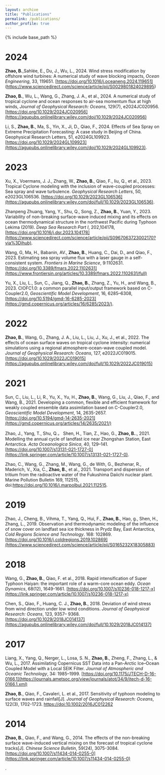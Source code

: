 ```yaml
---
layout: archive
title: "Publications"
permalink: /publications/
author_profile: true
---
```


{% include base_path %}

2024
======
**Zhao, B.**,Sahlée, E., Du, J., Wu, L., 2024. Wind stress modification by offshore wind turbines: A numerical study of wave blocking impacts, *Ocean Engineering*, 33, 119651. [https://doi.org/10.1016/j.oceaneng.2024.119651] (https://www.sciencedirect.com/science/article/pii/S0029801824029895)

**Zhao, B.**, Wu, L., Wang, G., Zhang, J. A., et al., 2024. A numerical study of tropical cyclone and ocean responses to air-sea momentum flux at high winds, *Journal of Geophysical Research: Oceans*, 129(7), e2024JC020956. [https://doi.org/10.1029/2024JC020956](https://agupubs.onlinelibrary.wiley.com/doi/10.1029/2024JC020956)

Li, S., **Zhao, B.**, Ma, S., Yin, X., Ji, D., Qiao, F., 2024. Effects of Sea Spray on Extreme Precipitation Forecasting: A case study in Beijing of China. Geophysical Research Letters, 51, e2024GL109923. [https://doi.org/10.1029/2024GL109923](https://agupubs.onlinelibrary.wiley.com/doi/10.1029/2024GL109923).

2023
======
Xu, X., Voermans, J. J., Zhang, W., **Zhao, B.**, Qiao, F., liu, Q., et al., 2023. Tropical Cyclone modeling with the inclusion of wave-coupled processes: Sea spray and wave turbulence. *Geophysical Research Letters*, 50, e2023GL106536. [https://doi.org/10.1029/2023GL106536](https://agupubs.onlinelibrary.wiley.com/doi/full/10.1029/2023GL106536).

Zhanpeng Zhuang, Yang, Y., Shu, Q., Song, Z., **Zhao, B.**, Yuan, Y., 2023. Variability of non-breaking surface-wave induced mixing and its effects on ocean thermodynamical structure in the northwest Pacific during Typhoon Lekima (2019). *Deep Sea Research Part I*, 202,104178, [https://doi.org/10.1016/j.dsr.2023.104178](https://www.sciencedirect.com/science/article/pii/S0967063723002170?via%3Dihub).

Wang, G, Ma, H., Babanin, AV., **Zhao, B.**, Huang, C., Dai, D., and Qiao, F., 2023. Estimating sea spray volume flux with a laser gauge in a self-consistent system. *Frontiers in Marine Science*, 9:1102631. [https://doi.org/10.3389/fmars.2022.1102631](https://www.frontiersin.org/articles/10.3389/fmars.2022.1102631/full)

Yu, X., Liu, L., Sun, C., Jiang, Q., **Zhao, B.**, Zhang, Z., Yu, H., and Wang, B., 2023. CIOFC1.0: a common parallel input/output framework based on C-Coupler2.0, *Geoscientific Model Development*, 16, 6285–6308, [https://doi.org/10.5194/gmd-16-6285-2023](https://gmd.copernicus.org/articles/16/6285/2023/).

2022
======
**Zhao, B.**, Wang, G., Zhang, J. A., Liu, L., Liu, J., Xu, J., et al., 2022. The effects of ocean surface waves on tropical cyclone intensity: numerical simulations using a regional atmosphere-ocean-wave coupled model. *Journal of Geophysical Research: Oceans*, 127, e2022JC019015. [https://doi.org/10.1029/2022JC019015](https://agupubs.onlinelibrary.wiley.com/doi/full/10.1029/2022JC019015)

2021
======
Sun, C., Liu, L., Li, R., Yu, X., Yu, H., **Zhao, B.**, Wang, G., Liu, J., Qiao, F., and Wang, B., 2021. Developing a common, flexible and efficient framework for weakly coupled ensemble data assimilation based on C-Coupler2.0, *Geoscientific Model Development*, 14, 2635-2657. [https://doi.org/10.5194/gmd-14-2635-2021](https://gmd.copernicus.org/articles/14/2635/2021/)

Zhao, J., Yang, T., Shu, Q.， Shen, H., Tian, Z., Hao, G., **Zhao, B.**., 2021. Modelling the annual cycle of landfast ice near Zhongshan Station, East Antarctica. *Acta Oceanologica Sinica*, 40, 129–141. [https://doi.org/10.1007/s13131-021-1727-0](https://link.springer.com/article/10.1007/s13131-021-1727-0).

Zhao, C., Wang, G., Zhang, M., Wang, G., de With, G., Bezhenar, R., Maderich, V., Xia, C., **Zhao, B.**, et al., 2021. Transport and dispersion of tritium from the radioactive water of the Fukushima Daiichi nuclear plant. Marine Pollution Bulletin 169, 112515, doi:https://doi.org/10.1016/j.marpolbul.2021.112515.

2019
======
Zhao, J., Cheng, B., Vihma, T., Yang, Q., Hui, F., **Zhao, B.**, Hao, g., Shen, H., Zhang, L., 2019. Observation and thermodynamic modeling of the influence of snow cover on landfast sea ice thickness in Prydz Bay, East Antarctica, *Cold Regions Science and Technology*. 168: 102869. [https://doi.org/10.1016/j.coldregions.2019.102869](https://www.sciencedirect.com/science/article/pii/S0165232X18305883) 

2018
======
Wang, G., **Zhao, B.**, Qiao, F. et al., 2018. Rapid intensification of Super Typhoon Haiyan: the important role of a warm-core ocean eddy. *Ocean Dynamics*, 68(12), 1649-1661. [https://doi.org/10.1007/s10236-018-1217-x](https://link.springer.com/article/10.1007/s10236-018-1217-x)
	
Chen, S., Qiao, F., Huang, C. J., **Zhao, B.**, 2018. Deviation of wind stress from wind direction under low wind conditions. *Journal of Geophysical Research: Oceans*, 123, 9357– 9368. [https://doi.org/10.1029/2018JC014137](https://agupubs.onlinelibrary.wiley.com/doi/full/10.1029/2018JC014137)

2017
======
Liang, X., Yang, Q., Nerger, L., Losa, S. N., **Zhao, B.**, Zheng, F., Zhang, L., & Wu, L., 2017. Assimilating Copernicus SST Data into a Pan-Arctic Ice–Ocean Coupled Model with a Local SEIK Filter. *Journal of Atmospheric and Oceanic Technology*, 34: 1985–1999. [https://doi.org/10.1175/JTECH-D-16-0166.1](https://journals.ametsoc.org/view/journals/atot/34/9/jtech-d-16-0166.1.xml)
   
**Zhao, B.**, Qiao, F., Cavaleri, L. et al., 2017. Sensitivity of typhoon modeling to surface waves and rainfall[J]. *Journal of Geophysical Research: Oceans*, 122(3), 1702-1723. [https://doi:10.1002/2016JC012262](https://agupubs.onlinelibrary.wiley.com/doi/full/10.1002/2016JC012262)

2014
======
**Zhao, B.**, Qiao, F., and Wang, G., 2014. The effects of the non-breaking surface wave-induced vertical mixing on the forecast of tropical cyclone tracks[J]. *Chinese Science Bulletin*, 59(24), 3075-3084. [https://doi.org/10.1007/s11434-014-0255-0](https://link.springer.com/article/10.1007/s11434-014-0255-0)  









.
    

    

